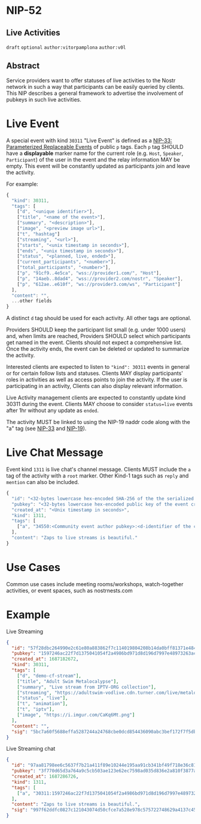 NIP-52
======

Live Activities
---------------

`draft` `optional` `author:vitorpamplona` `author:v0l`

## Abstract

Service providers want to offer statuses of live activities to the Nostr network in such a way that participants can be easily queried by clients. This NIP describes a general framework to advertise the involvement of pubkeys in such live activities.

# Live Event

A special event with kind `30311` "Live Event" is defined as a [NIP-33: Parameterized Replaceable Events](33.md) of public `p` tags. Each `p` tag SHOULD have a **displayable** marker name for the current role (e.g. `Host`, `Speaker`, `Participant`) of the user in the event and the relay information MAY be empty. This event will be constantly updated as participants join and leave the activity.

For example:

```js
{
  "kind": 30311,
  "tags": [
    ["d", "<unique identifier>"],
    ["title", "<name of the event>"],
    ["summary", "<description>"],
    ["image", "<preview image url>"],
    ["t", "hashtag"]
    ["streaming", "<url>"],
    ["starts", "<unix timestamp in seconds>"],
    ["ends", "<unix timestamp in seconds>"],
    ["status", "<planned, live, ended>"],
    ["current_participants", "<number>"],
    ["total_participants", "<number>"],
    ["p", "91cf9..4e5ca", "wss://provider1.com/", "Host"],
    ["p", "14aeb..8dad4", "wss://provider2.com/nostr", "Speaker"],
    ["p", "612ae..e610f", "ws://provider3.com/ws", "Participant"]
  ],
  "content": "",
  ...other fields
}
```

A distinct `d` tag should be used for each activity. All other tags are optional.

Providers SHOULD keep the participant list small (e.g. under 1000 users) and, when limits are reached, Providers SHOULD select which participants get named in the event. Clients should not expect a comprehensive list. Once the activity ends, the event can be deleted or updated to summarize the activity. 

Interested clients are expected to listen to `"kind": 30311` events in general or for certain follow lists and statuses. Clients MAY display participants' roles in activities as well as access points to join the activity. If the user is participating in an activity, Clients can also display relevant information. 

Live Activity management clients are expected to constantly update kind 30311 during the event. Clients MAY choose to consider `status=live` events after 1hr without any update as `ended`. 

The activity MUST be linked to using the NIP-19 naddr code along with the "a" tag (see [NIP-33](33.md) and [NIP-19](19.md)).

# Live Chat Message

Event kind `1311` is live chat's channel message. Clients MUST include the `a` tag of the activity with a `root` marker. Other Kind-1 tags such as `reply` and `mention` can also be included. 

```js
{
  "id": "<32-bytes lowercase hex-encoded SHA-256 of the the serialized event data>",
  "pubkey": "<32-bytes lowercase hex-encoded public key of the event creator>",
  "created_at": "<Unix timestamp in seconds>",
  "kind": 1311,
  "tags": [
    ["a", "34550:<Community event author pubkey>:<d-identifier of the community>", "<Optional relay url>", "root"],
  ],
  "content": "Zaps to live streams is beautiful."
} 
```

# Use Cases

Common use cases include meeting rooms/workshops, watch-together activities, or event spaces, such as nostrnests.com

# Example

Live Streaming 

```json
{
  "id": "57f28dbc264990e2c61e80a883862f7c114019804208b14da0bff81371e484d2",
  "pubkey": "1597246ac22f7d1375041054f2a4986bd971d8d196d7997e48973263ac9879ec",
  "created_at": 1687182672,
  "kind": 30311,
  "tags": [
    ["d", "demo-cf-stream"],
    ["title", "Adult Swim Metalocalypse"],
    ["summary", "Live stream from IPTV-ORG collection"],
    ["streaming", "https://adultswim-vodlive.cdn.turner.com/live/metalocalypse/stream.m3u8"],
    ["status", "live"],
    ["t", "animation"],
    ["t", "iptv"],
    ["image", "https://i.imgur.com/CaKq6Mt.png"]
  ],
  "content": "",
  "sig": "5bc7a60f5688effa5287244a24768cbe0dcd854436090abc3bef172f7f5db1410af4277508dbafc4f70a754a891c90ce3b966a7bc47e7c1eb71ff57640f3d389"
}
```

Live Streaming chat

```json
{
  "id": "97aa81798ee6c5637f7b21a411f89e10244e195aa91cb341bf49f718e36c8188",
  "pubkey": "3f770d65d3a764a9c5cb503ae123e62ec7598ad035d836e2a810f3877a745b24", 
  "created_at": 1687286726,
  "kind": 1311,
  "tags": [
    ["a", "30311:1597246ac22f7d1375041054f2a4986bd971d8d196d7997e48973263ac9879ec:demo-cf-stream", "", "root"]
  ],
  "content": "Zaps to live streams is beautiful.",
  "sig": "997f62ddfc0827c121043074d50cfce7a528e978c575722748629a4137c45b75bdbc84170bedc723ef0a5a4c3daebf1fef2e93f5e2ddb98e5d685d022c30b622"
}
````


